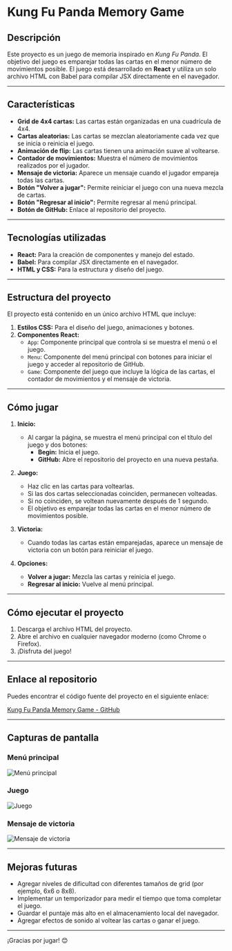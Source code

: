 # Kung Fu Panda Memory Game

## Descripción

Este proyecto es un juego de memoria inspirado en *Kung Fu Panda*. El objetivo del juego es emparejar todas las cartas en el menor número de movimientos posible. El juego está desarrollado en **React** y utiliza un solo archivo HTML con Babel para compilar JSX directamente en el navegador.

---

## Características

- **Grid de 4x4 cartas:** Las cartas están organizadas en una cuadrícula de 4x4.
- **Cartas aleatorias:** Las cartas se mezclan aleatoriamente cada vez que se inicia o reinicia el juego.
- **Animación de flip:** Las cartas tienen una animación suave al voltearse.
- **Contador de movimientos:** Muestra el número de movimientos realizados por el jugador.
- **Mensaje de victoria:** Aparece un mensaje cuando el jugador empareja todas las cartas.
- **Botón "Volver a jugar":** Permite reiniciar el juego con una nueva mezcla de cartas.
- **Botón "Regresar al inicio":** Permite regresar al menú principal.
- **Botón de GitHub:** Enlace al repositorio del proyecto.

---

## Tecnologías utilizadas

- **React:** Para la creación de componentes y manejo del estado.
- **Babel:** Para compilar JSX directamente en el navegador.
- **HTML y CSS:** Para la estructura y diseño del juego.

---

## Estructura del proyecto

El proyecto está contenido en un único archivo HTML que incluye:

1. **Estilos CSS:** Para el diseño del juego, animaciones y botones.
2. **Componentes React:**
   - `App`: Componente principal que controla si se muestra el menú o el juego.
   - `Menu`: Componente del menú principal con botones para iniciar el juego y acceder al repositorio de GitHub.
   - `Game`: Componente del juego que incluye la lógica de las cartas, el contador de movimientos y el mensaje de victoria.

---

## Cómo jugar

1. **Inicio:**
   - Al cargar la página, se muestra el menú principal con el título del juego y dos botones:
     - **Begin:** Inicia el juego.
     - **GitHub:** Abre el repositorio del proyecto en una nueva pestaña.

2. **Juego:**
   - Haz clic en las cartas para voltearlas.
   - Si las dos cartas seleccionadas coinciden, permanecen volteadas.
   - Si no coinciden, se voltean nuevamente después de 1 segundo.
   - El objetivo es emparejar todas las cartas en el menor número de movimientos posible.

3. **Victoria:**
   - Cuando todas las cartas están emparejadas, aparece un mensaje de victoria con un botón para reiniciar el juego.

4. **Opciones:**
   - **Volver a jugar:** Mezcla las cartas y reinicia el juego.
   - **Regresar al inicio:** Vuelve al menú principal.

---

## Cómo ejecutar el proyecto

1. Descarga el archivo HTML del proyecto.
2. Abre el archivo en cualquier navegador moderno (como Chrome o Firefox).
3. ¡Disfruta del juego!

---

## Enlace al repositorio

Puedes encontrar el código fuente del proyecto en el siguiente enlace:

[Kung Fu Panda Memory Game - GitHub](https://github.com/nicoCT04/Kungfu-memory.git)

---

## Capturas de pantalla

### Menú principal
![Menú principal](https://via.placeholder.com/600x300?text=Men%C3%BA+principal)

### Juego
![Juego](https://via.placeholder.com/600x300?text=Juego)

### Mensaje de victoria
![Mensaje de victoria](https://via.placeholder.com/600x300?text=Mensaje+de+victoria)

---

## Mejoras futuras

- Agregar niveles de dificultad con diferentes tamaños de grid (por ejemplo, 6x6 o 8x8).
- Implementar un temporizador para medir el tiempo que toma completar el juego.
- Guardar el puntaje más alto en el almacenamiento local del navegador.
- Agregar efectos de sonido al voltear las cartas o ganar el juego.

---

¡Gracias por jugar! 😊
